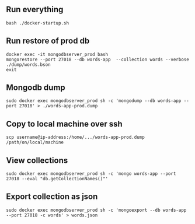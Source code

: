 ## Run everything

```shell
bash ./docker-startup.sh
```

## Run restore of prod db

```shell
docker exec -it mongodbserver_prod bash
mongorestore --port 27018 --db words-app  --collection words --verbose ./dump/words.bson
exit
```

## Mongodb dump

```shell
sudo docker exec mongodbserver_prod sh -c 'mongodump --db words-app --port 27018' > ./words-app-prod.dump
```

## Copy to local machine over ssh

```shell
scp username@ip-address:/home/.../words-app-prod.dump /path/on/local/machine
```

## View collections

```shell
sudo docker exec mongodbserver_prod sh -c 'mongo words-app --port 27018 --eval "db.getCollectionNames()"'
```

## Export collection as json

```shell
sudo docker exec mongodbserver_prod sh -c 'mongoexport --db words-app --port 27018 -c words' > words.json
```
